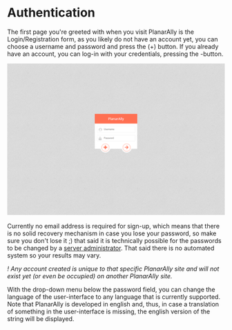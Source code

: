 # Authentication

The first page you're greeted with when you visit PlanarAlly is the Login/Registration form, as you likely do not have an account yet, you can choose a username and password and press the (+) button.
If you already have an account, you can log-in with your credentials, pressing the <font-awesome :icon="['fas', 'arrow-right']"/>-button.

![](./login.png)

Currently no email address is required for sign-up, which means that there is no solid recovery mechanism in case you lose your password, so make sure you don't lose it ;) that said it is technically possible for the passwords to be changed by a [server administrator](/docs/server/management). That said there is no automated system so your results may vary.

_! Any account created is unique to that specific PlanarAlly site and will not exist yet (or even be occupied) on another PlanarAlly site._

With the drop-down menu below the password field, you can change the language of the user-interface to any language that is currently supported.
Note that PlanarAlly is developed in english and, thus, in case a translation of something in the user-interface is missing, the english version of the string will be displayed.
